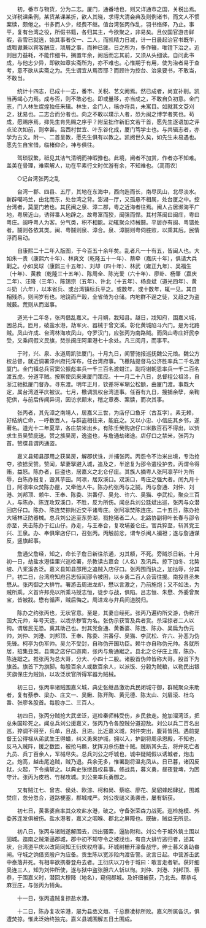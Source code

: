 <!-- { "loadSidebar": true } -->
　　初，番市与物货，分为二志。厦门，通番地也，则又详通市之国，关税出焉。又详税课条例，某货某课某折，欲人其晓，求得大清会典及则例诸书，而文人不惯案牍，颇倦之。书多而人少，经费不继。值台湾张丙作乱，羽书络绎，乃止。事平，复有台湾之役，所假书籍，各归其主，今欲聚之，非易矣。且仪国官游击鲜暇，香雪已就选，始其事者仅一、二人，而凯精力日减，计一日晨起治官书既午，或鞫谳兼以宾客酬应，琐屑之事，而神已疲。日之所为，多作辍，唯镫下治之。近则目力益耗，不能作细书，搁置年余，阅后而忘其前，又须从头细读。自问此书成，与他志少异，即欲如章实斋所为，亦不难也。心惟期于有用，使为治者易于查考，意不欲从实斋之为。先生谓宜从焉否耶？而顾许为控台、治泉要书，不敢当，不敢当。

　　统计十四志，已成十一志，番市、关税、艺文阙焉。然已成者，尚宜补削。凯当再竭心力焉。成与否，则不敢必也。即或量移，亦当成之，不敢自负初意。金门志，门人林生焜煌独任釆辑。林生，金门人，稿亦将具，未寓目。如就其文芟刈之，犹易也。二志合而分者也。向之不敢以璞示人者，恐为闽之博学者笑也。苟成，愿赐序焉，抑先生肯先赐之序乎？附呈拙作新旧文若干首，愿先生逐语加之评点论次如前，则幸甚。吕西村世宜、叶东谷化成，厦门笃学士也。与共辑志者，亦学为古文。附一、二首呈教，愿先生俱有以教之。凯阅世久矣，如先生未易遇也。愿先生自宝惜，临楮仰企，神与俱往。

　　驾琐驭繁，祗见其洁气清明而神暇豫也。此境，阅者不加赏，作者亦不知难。盖美在骨理，难索解人，功在平素行文时优游有余，不知难也。（高雨农）

　　○记台湾张丙之乱

　　台湾一郡、四县、五厅，其地在东海中，西向迤而长，南尽凤山，北尽淡水。新辟噶吗兰，由北而东，处台湾之背。澎湖一厅，又孤悬不相属，处台厦之中。控台湾者，莫厦门若也。其民闽之泉、漳二郡，粤之近海者往焉。闽人占居濒海平广地，粤居近山，诱得番人地辟之。故粤富而狡，闽强而悍。其村落闽曰闽庄，粤曰粤庄。闽呼粤人为客。分气类，积不相能。动辄聚众持械鬪。平居亦有闽、粤错处者。鬪则各依其类。闽、粤鬪则泉、漳合。泉、漳鬪则粤伺胜败，以乘其后。民情浮而易动。

　　自康熙二十二年入版图，于今百五十余年矣。乱者凡一十有五，皆闽人也。大如朱一贵（康熙六十年）、林爽文（乾隆五十一年）、蔡牵（嘉庆十年），俱请大兵剿之。小如吴球（康熙三十五年）、刘却（四十年）、林武（雍正九年）、吴福生（十年）、黄教（乾隆三十五年）、陈周全、陈光爱（六十年）、廖卦、杨肇（嘉庆二年）、汪降（三年）、陈锡宗（五年）、许北（十五年）、杨良斌（道光四年）、黄斗奶（六年），以本省兵、或台湾镇标兵平之。或数年，或十数年，辄一见。其自相残杀，则间岁有也。地饶而产榖，全省倚为仓储。内地群不逞之徒，又趋之为盗贼薮。荒则从而滋事。

　　道光十二年冬，张丙倡乱嘉义。十月朔，戕知县。越日，戕知府，围嘉义城，困总兵。匝月，破盐水港，劫军火、器械于曾文溪。彰化黄城陷斗六门。是为北路贼。凤山许成、台湾林海攻凤山，夺罗汉门，应张丙为南路贼。而凤山粤庄奸民李受，又乘间假义民旗，焚杀闽庄阿里港七十余处。凡三阅月，而事平。

　　于时，兴、泉、永道周凯驻厦门。十月九日，闻警驰报巡抚魏公元烺。魏公方权总督，就近调署漳州府托浑布，任台湾府事。飞檄陆提督马公济胜率兵二千名渡厦门。金门镇总兵官窦公振彪率兵一千三百名渡蚶江。副将谢朝恩率兵一千二百名渡五虎。分道平贼。按察使凤来来厦门策应。十一月二十八日，总督程公祖洛，自浙江驰抵厦门督办。寻东渡。明年正月，钦差将军瑚公松额，由厦门渡。事既大定，属台湾道平庆被议。七月，檄调凯权台湾道事。任百有九日，搜捕余孽，亲鞫犯供，与前后传闻异词，因访求颠末，稽之章奏、案牍，而次其事。

　　张丙者，其先漳之南靖人，居嘉义三世，为店仔口鱼牙（古互字）。素无赖，好结纳亡命，一呼数百人，与群盗相往来，能庇之。又以小忠、小信庇其乡邻，遂著名。道光十二年夏旱，各庄禁米出乡。有陈壬癸购店仔口米数百石不得出，以赀求生员吴赞庇送。赞之族吴房，逸盗也，与詹通劫诸途。店仔口之禁米，张丙为首。赞牒县谓丙通盗。

　　嘉义县知县邵用之获吴房，解郡伏诛，并捕张丙。丙怨令不治米出境，专治抢夺，欲掳吴赞。赞闻，挈妻孥避入城，追及之，半途复为邵令遣役护去。丙谓令得贿，益怒。陈办者，巨盗也，居嘉义之北仑仔庄。其族人摘粤人张阿凛芋叶为所辱，白陈办报复，毁其芋田。阿凛，居双溪口。双溪口，粤庄之强大者。闰九月十日，阿凛率众焚陈办屋，又牵他人牛。陈办约张丙与之鬪。丙与詹通、刘仲、刘港、刘邦顶、赖牛、王奉、陈委、洪番仔、吴允、许六、吴猫、李武松，聚众三百人，与陈办、陈连攻双溪口，不胜，反为所伤。闻总兵刘公廷斌出巡，张丙与众潜回店仔口。陈办、陈连焚掠附近交平诸粤庄。张阿凛焚陈连庄。二十五日，陈办抢大埔林泛防器械。总兵刘公追至东势湖，戮抢猪者二人。北路协副将叶长春与邵令亦至，夹击陈办于红山仔。办走，与王奉合，复攻埔姜仑庄。官兵猝至，斩其党王兴、王泉。办、奉俱窜店仔口，召张丙。丙触前忿，谓专杀闽人褊袒；遂与詹通谋反，竖旗起事。

　　詹通父詹经，知之，命长子詹日新往杀通，刃其额，不死。旁贼杀日新。十月初一日，劫盐水港佳里兴巡检署，杀教读古嘉会（人名）及汛兵。掠下加冬、北势坡、八桨溪各泛。嘉义县知县邵用之追贼入店仔口。张丙围而执之，加挞辱，分其尸。初二日，台湾府知府吕志恒闻邵令被困，以乡勇二百人会营往援。南投县丞朱懋从。张丙御之大排竹。署游击周进龙却，懋以言激之，乃前施炮；又不如法，为贼所乘。义首许邦亮以所乘马授志恒，徒步与战，俱陷。吕志恒、朱懋、外委曾聚宝，皆被戕。懋有循声，贼后悔之。周进龙与弁兵间道脱归。

　　陈办之约张丙也，无状官意。至是，其妻自经死。张丙乃遍约所交游，伪称开国大元帅，年号天运，以戕杀秽官为名。张伪示获官及兵者赏。杀淫掠者二人以徇。谓居民无恐。冀其助己也。封其党詹通、黄番婆、陈连、陈办、吴扁为伪元帅，刘仲、刘港、刘邦顶、王奉、陈委、洪番仔、吴猫、李武松、许六、孙恶为伪先锋。柯亭为伪军帅。吴允不受封，自称伪开国功臣。赖牛亦自称伪元帅。各就所居，招集丑类。县南之店仔口迤南，张丙与詹通踞之。县北之仑仔庄上库，陈办、陈连踞之。推张丙为总大哥，分大、小四十二股。诸股首伪帅皆称大哥。股首下为旗首。旗首下为旗脚。每股百余人或数百余人，以派饭、分榖为贼粮，以勒民出银买旗保庄为贼饷，以攻泛状官所得军器为贼械。

　　初三日，张丙率诸贼围嘉义城，典史张继昌激劝兵民闭城守御，群贼聚众来助者，复有蔡恭、梁办、庄文一、吴鳅、陈开陶、黄元德、陈太山、刘眉滚、杜乌番、张廖各股首。每股亦二、三百人。

　　初四日，张丙分贼抢大武垄泛，巡检秦师韩受伤，乡民救走。抢加溜湾泛，把总朱国珍死之。闻总兵刘公援嘉义，张丙乃令各股贼分道迎敌。刘公以兵二百名出巡，猝调不得至，兵单，且战、且进。比近嘉义城，刘仲突出，腹背皆困。遇前提督王公得禄从弟武生王得蟠，纠义勇来护城，拥以入，护副将周承恩殿，不知也，反马入贼阵，援之数匝，被抢马蹶，犹挥刃杀伤数十贼。贼断其头去，将弁死亡者九员、兵丁百余人，军械尽失。总兵刘公之呼城也，城中疑贼假以诱城者，炮击之。炮高，越击尾追贼，贼乃退。兵余无多，惟署副将温兆凤从。日已暮，诸囚反狱，火起，下令擒斩之。以典史张继昌权县事。修战具，募义勇，昼夜登埤，为困守计。张丙为皮档、竹梯攻城。刘公亲率兵勇御之。

　　又有贼江七、曾吉、侯处、欧淙、柯和尚、蔡临、廖花、吴貂蜂起肆扰，围城焚庄，忽分忽合，道路梗塞，郡城戒严。刘公夜缒义勇袭击，屡有斩获。

　　初七日，黄番婆自率其众攻盐水港，破之。守备张荣森力战死。巡检施模、外委苏连发俱被伤。盐水港者，嘉义之咽喉、郡北之屏障也。既破，贼益无所忌。

　　初八日，张丙与诸贼遂解围去，四出骚索，逼胁附和。刘公令于城外筑土围以固城。迤南之贼渐逼郡城，郡中初不知守令之被戕也，有自大排竹逃归者，述其状，台湾道平庆以改简同知王衍庆权府事。环城树栅开濠备战守。绅士募义勇助畚闸。守城之饷借资殷户为应备。贡生陈以宽涉险内渡告警。讹言日起。中营游击武中泰落井死。有相率欲携眷登舟去者。王衍庆以刀令于城曰：敢言走者斩。获奸细吴连三人，知为刘仲所使，遂与狱中盗张胆六人斩以徇。刘仲、刘港、刘邦顶、蔡恭，于围嘉义时，潜回大穆降（地名），窥伺郡城。及奸细被获，乃北去。蔡恭屯麻豆庄，与张丙为犄角。

　　十一日，张丙遣贼复掠盐水港。

　　十二日，陈办复攻笨港，屡为县丞文烜、千总蔡凌标所败。嘉义所属各汛，俱遭焚掠。惟此泛始终独完。嘉义县城围解五日土围成。

